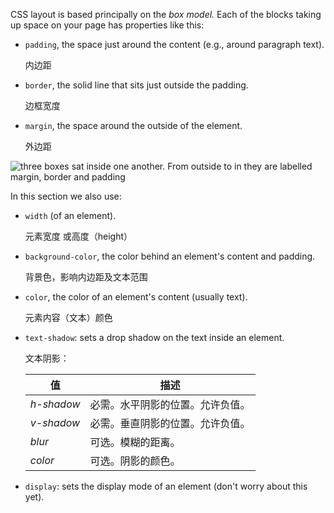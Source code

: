  CSS layout is based principally on the *box model.* Each of the blocks taking up space on your page has properties like this:

- `padding`, the space just around the content (e.g., around paragraph text).

  内边距

- `border`, the solid line that sits just outside the padding.

  边框宽度

- `margin`, the space around the outside of the element.

  外边距

![three boxes sat inside one another. From outside to in they are labelled margin, border and padding](https://mdn.mozillademos.org/files/9443/box-model.png)

In this section we also use:

- `width` (of an element).

  元素宽度 或高度（height）

- `background-color`, the color behind an element's content and padding.

  背景色，影响内边距及文本范围

- `color`, the color of an element's content (usually text).

  元素内容（文本）颜色

- `text-shadow`: sets a drop shadow on the text inside an element.

  文本阴影：

  | 值         | 描述                             |
  | ---------- | -------------------------------- |
  | *h-shadow* | 必需。水平阴影的位置。允许负值。 |
  | *v-shadow* | 必需。垂直阴影的位置。允许负值。 |
  | *blur*     | 可选。模糊的距离。               |
  | *color*    | 可选。阴影的颜色。               |

- `display`: sets the display mode of an element (don't worry about this yet).